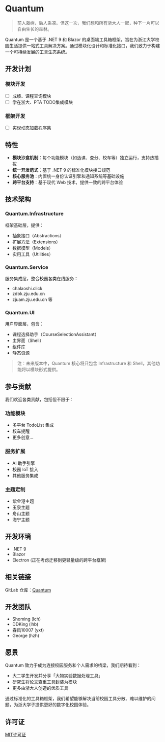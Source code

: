 # Quantum

> 前人栽树，后人乘凉。但这一次，我们想和所有浙大人一起，种下一片可以自由生长的森林。

Quantum 是一个基于 .NET 9 和 Blazor 的桌面端工具箱框架，旨在为浙江大学校园生活提供一站式工具解决方案。通过模块化设计和标准化接口，我们致力于构建一个可持续发展的工具生态系统。

## 开发计划

### 模块开发
- [ ] 成绩、课程查询模块
- [ ] 学在浙大、PTA TODO集成模块

### 框架开发
- [ ] 实现动态加载程序集

## 特性

- **模块沙盒机制**：每个功能模块（如选课、查分、校车等）独立运行，支持热插拔
- **统一开发范式**：基于 .NET 9 的标准化模块接口规范
- **核心服务池**：内置统一身份认证引擎和通知系统等基础设施
- **跨平台支持**：基于现代 Web 技术，提供一致的跨平台体验

## 技术架构

### Quantum.Infrastructure
框架基础层，提供：
- 抽象接口（Abstractions）
- 扩展方法（Extensions）
- 数据模型（Models）
- 实用工具（Utilities）

### Quantum.Service
服务集成层，整合校园各类在线服务：
- chalaoshi.click
- zdbk.zju.edu.cn
- zjuam.zju.edu.cn
等

### Quantum.UI
用户界面层，包含：
- 课程选择助手（CourseSelectionAssistant）
- 主界面（Shell）
- 组件库
- 静态资源

> 注：未来版本中，Quantum 核心将只包含 Infrastructure 和 Shell，其他功能将以模块形式提供。

## 参与贡献

我们欢迎各类贡献，包括但不限于：

### 功能模块
- 多平台 TodoList 集成
- 校车提醒
- 更多创意...

### 服务扩展
- AI 助手引擎
- 校园 IoT 接入
- 其他服务集成

### 主题定制
- 紫金港主题
- 玉泉主题
- 舟山主题
- 海宁主题

## 开发环境

- .NET 9
- Blazor
- Electron (正在考虑迁移到更轻量级的跨平台框架)

## 相关链接

GitLab 仓库：[Quantum](https://git.zju.edu.cn/quantum/quantum)

## 开发团队

- Shoming (lch)
- DDKing (lhb)
- 春风10007 (yxt)
- George (hzh)

## 愿景

Quantum 致力于成为连接校园服务和个人需求的桥梁，我们期待看到：
- 大二学生开发并分享「大物实验数据处理工具」
- 研究生将论文查重工具封装为模块
- 更多由浙大人创造的优质工具

通过标准化的工具箱框架，我们希望能够解决当前校园工具分散、难以维护的问题，为浙大学子提供更好的数字化校园体验。

## 许可证

[MIT许可证](LICENSE)